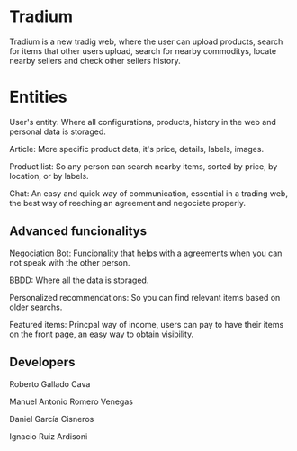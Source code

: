 # Tradium

Tradium is a new tradig web, where the user can upload products, search for items that other users upload, search for nearby commoditys, locate nearby sellers and check other sellers history.


# Entities
User's entity: Where all configurations, products, history in the web and personal data is storaged.

Article:  More specific product data, it's price, details, labels, images.

Product list: So any person can search nearby items, sorted by price, by location, or by labels.

Chat: An easy and quick way of communication, essential in a trading web, the best way of reeching an agreement and negociate properly.

## Advanced funcionalitys
Negociation Bot: Funcionality that helps with a agreements when you can not speak with the other person.

BBDD: Where all the data is storaged.

Personalized recommendations: So you can find relevant items based on older searchs.

Featured items: Princpal way of income, users can pay to have their items on the front page, an easy way to obtain visibility.


## Developers
Roberto Gallado Cava

Manuel Antonio Romero Venegas

Daniel García Cisneros

Ignacio Ruiz Ardisoni
